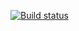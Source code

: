 [![Build status](https://ci.appveyor.com/api/projects/status/kdp32pj1wv94a8yn?svg=true)](https://ci.appveyor.com/project/Daria-chizh/move-element)

